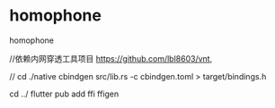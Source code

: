 # homophone
 homophone

//依赖内网穿透工具项目 https://github.com/lbl8603/vnt,

//
cd ./native
cbindgen src/lib.rs -c cbindgen.toml > target/bindings.h

cd ../
flutter pub add ffi ffigen